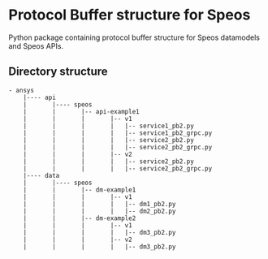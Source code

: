 # Protocol Buffer structure for Speos
Python package containing protocol buffer structure for Speos datamodels and Speos APIs.
## Directory structure
    - ansys
        |---- api
        |       |---- speos
        |       |       |-- api-example1
        |       |       |       |-- v1
        |       |       |       |   |-- service1_pb2.py
        |       |       |       |   |-- service1_pb2_grpc.py
        |       |       |       |   |-- service2_pb2.py
        |       |       |       |   |-- service2_pb2_grpc.py
        |       |       |       |-- v2
        |       |       |       |   |-- service2_pb2.py
        |       |       |       |   |-- service2_pb2_grpc.py
        |---- data
        |       |---- speos
        |       |       |-- dm-example1
        |       |       |       |-- v1
        |       |       |       |   |-- dm1_pb2.py
        |       |       |       |   |-- dm2_pb2.py
        |       |       |-- dm-example2
        |       |       |       |-- v1
        |       |       |       |   |-- dm3_pb2.py
        |       |       |       |-- v2
        |       |       |       |   |-- dm3_pb2.py